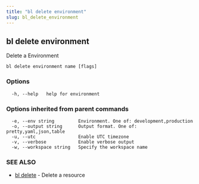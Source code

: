 ```yaml
---
title: "bl delete environment"
slug: bl_delete_environment
---
```

## bl delete environment

Delete a Environment

```
bl delete environment name [flags]
```

### Options

```
  -h, --help   help for environment
```

### Options inherited from parent commands

```
  -e, --env string         Environment. One of: development,production
  -o, --output string      Output format. One of: pretty,yaml,json,table
  -u, --utc                Enable UTC timezone
  -v, --verbose            Enable verbose output
  -w, --workspace string   Specify the workspace name
```

### SEE ALSO

* [bl delete](bl_delete.md)	 - Delete a resource

